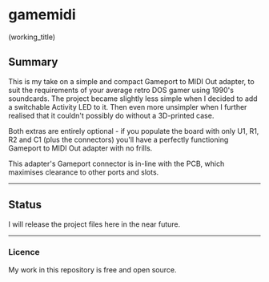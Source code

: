 # gamemidi
(working_title)


## Summary

This is my take on a simple and compact Gameport to MIDI Out adapter, to suit the requirements of your average retro DOS gamer using 1990's soundcards. The project became slightly less simple when I decided to add a switchable Activity LED to it. Then even more unsimpler when I further realised that it couldn't possibly do without a 3D-printed case.

Both extras are entirely optional - if you populate the board with only U1, R1, R2 and C1 (plus the connectors) you'll have a perfectly functioning Gameport to MIDI Out adapter with no frills.

This adapter's Gameport connector is in-line with the PCB, which maximises clearance to other ports and slots.

---

## Status

I will release the project files here in the near future.

---
### Licence

My work in this repository is free and open source.

